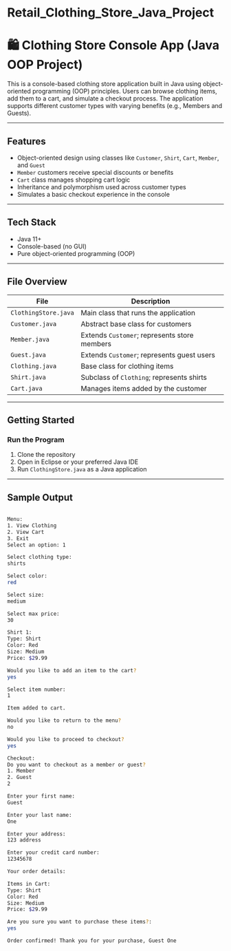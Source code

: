 # Retail_Clothing_Store_Java_Project

# 🛍️ Clothing Store Console App (Java OOP Project)

This is a console-based clothing store application built in Java using object-oriented programming (OOP) principles. Users can browse clothing items, add them to a cart, and simulate a checkout process. The application supports different customer types with varying benefits (e.g., Members and Guests).

---

## Features

- Object-oriented design using classes like `Customer`, `Shirt`, `Cart`, `Member`, and `Guest`
- `Member` customers receive special discounts or benefits
- `Cart` class manages shopping cart logic
- Inheritance and polymorphism used across customer types
- Simulates a basic checkout experience in the console

---

## Tech Stack

- Java 11+
- Console-based (no GUI)
- Pure object-oriented programming (OOP)

---

## File Overview

| File              | Description                                      |
|-------------------|--------------------------------------------------|
| `ClothingStore.java` | Main class that runs the application             |
| `Customer.java`      | Abstract base class for customers                |
| `Member.java`        | Extends `Customer`; represents store members     |
| `Guest.java`         | Extends `Customer`; represents guest users       |
| `Clothing.java`      | Base class for clothing items                    |
| `Shirt.java`         | Subclass of `Clothing`; represents shirts        |
| `Cart.java`          | Manages items added by the customer              |

---

## Getting Started

### Run the Program
1. Clone the repository
2. Open in Eclipse or your preferred Java IDE
3. Run `ClothingStore.java` as a Java application

---

## Sample Output

```bash

Menu:
1. View Clothing
2. View Cart
3. Exit
Select an option: 1

Select clothing type: 
shirts

Select color: 
red

Select size: 
medium

Select max price: 
30

Shirt 1:
Type: Shirt
Color: Red
Size: Medium
Price: $29.99

Would you like to add an item to the cart?
yes

Select item number: 
1

Item added to cart.

Would you like to return to the menu?
no

Would you like to proceed to checkout?
yes

Checkout: 
Do you want to checkout as a member or guest?
1. Member
2. Guest
2

Enter your first name:
Guest

Enter your last name:
One

Enter your address:
123 address

Enter your credit card number:
12345678

Your order details:

Items in Cart:
Type: Shirt
Color: Red
Size: Medium
Price: $29.99

Are you sure you want to purchase these items?:
yes

Order confirmed! Thank you for your purchase, Guest One
